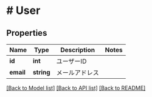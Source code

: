 # # User

## Properties

Name | Type | Description | Notes
------------ | ------------- | ------------- | -------------
**id** | **int** | ユーザーID | 
**email** | **string** | メールアドレス | 

[[Back to Model list]](../../README.md#documentation-for-models) [[Back to API list]](../../README.md#documentation-for-api-endpoints) [[Back to README]](../../README.md)


